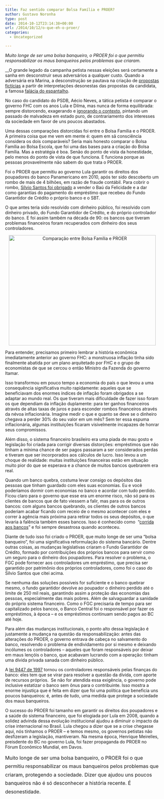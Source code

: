 ```yaml
---
title: Faz sentido comparar Bolsa Família e PROER?
author: Gustavo Noronha
type: post
date: 2014-10-12T23:14:38+00:00
url: /2014/10/12/o-que-eh-o-proer/
categories:
  - Uncategorized

---
```

_Muito longe de ser uma bolsa banqueiro, o PROER foi o que permitiu responsabilizar os maus banqueiros pelos problemas que criaram._

__O grande legado da campanha petista nessas eleições será certamente a sanha em desconstruir seus adversários a qualquer custo. Quando a adversária era Marina, a desconstrução se pautava na criação de [propostas fictícias][1] a partir de interpretações desonestas das propostas da candidata, a famosa [falácia do espantalho][2].

No caso do candidato do PSDB, Aécio Neves, a tática petista é comparar o governo FHC com os anos Lula e Dilma, mas nunca de forma equilibrada: sempre distorcendo, exagerando e [ignorando o contexto][3], pintando um passado de malvadeza em estado puro, de contrariamento dos interesses da sociedade em favor de uns poucos abastados.

Uma dessas comparações distorcidas foi entre o Bolsa Família e o PROER. A primeira coisa que me vem em mente é: quem em sã consciência considera os dois comparáveis? Seria mais honesto comparar o Bolsa Família ao Bolsa Escola, que foi uma das bases para a criação do Bolsa Família. Mas a estratégia é boa. Senão do ponto de vista da honestidade, pelo menos do ponto de vista de que funciona. E funciona porque as pessoas provavelmente não sabem do que trata o PROER.

Foi o PROER que permitiu ao governo Lula garantir os direitos dos poupadores do banco Panamericano em 2010, após ter sido descoberto um rombo de mais de 4 bilhões, em razão de fraude contábil. Para cobrir o rombo, [Sílvio Santos foi obrigado][4] a vender o Baú da Felicidade e a dar como garantias do pagamento do empréstimo que recebeu do Fundo Garantidor de Crédito o próprio banco e o SBT.

O que antes teria sido resolvido com dinheiro público, foi resolvido com dinheiro privado, do Fundo Garantidor de Crédito, e do próprio controlador do banco. E foi assim também na década de 90: os bancos que tiveram problemas financeiros foram recuperados com dinheiro dos seus controladores.

<p style="text-align: center;">
  <a href="https://politi.kov.blog.br/wp-content/uploads/2014/10/mentira.png"><img class="wp-image-189 aligncenter" alt="Comparação entre Bolsa Família e PROER" src="https://politi.kov.blog.br/wp-content/uploads/2014/10/mentira.png" width="480" height="359" /></a>
</p>

Para entender, precisamos primeiro lembrar a história econômica imediatamente anterior ao governo FHC: a monstruosa inflação tinha sido finalmente abatida por um plano arquitetado por FHC e o grupo de economistas de que se cercou o então Ministro da Fazenda do governo Itamar.

Isso transformou em pouco tempo a economia do país o que levou a uma consequência significativa muito rapidamente: aqueles que se beneficiavam dos enormes índices de inflação foram obrigados a se adaptar ao mundo real. Os que tiveram mais dificuldade de fazer isso foram os que dependiam da inflação duplamente: para ter ganhos financeiros através de altas taxas de juros e para esconder rombos financeiros através da névoa inflacionária. Imagine medir o que e quanto se deve se o dinheiro chegava a perder 30% do seu valor em um mês? Sem ter essa espuma inflacionária, algumas instituições ficaram visivelmente incapazes de honrar seus compromissos.

Além disso, o sistema financeiro brasileiro era uma piada de mau gosto e legislação foi criada para corrigir diversas distorções: empréstimos que não tinham a mínima chance de ser pagos passaram a ser considerados perdas e tiveram que ser incorporados aos cálculos de lucro. Isso levou a um choque de realidade: muitas instituições financeiras estão em situação muito pior do que se esperava e a chance de muitos bancos quebrarem era real.

Quando um banco quebra, costuma levar consigo os depósitos das pessoas que tinham guardado com eles suas economias. Eu e você poderíamos dormir com economias no banco e acordar com tudo perdido. Ficou claro para o governo que esse era um enorme risco, não só para os clientes de bancos que de fato viessem a falir, mas para os de outros bancos: com alguns bancos quebrando, os clientes de outros bancos poderiam acabar ficando com receio de o mesmo acontecer com eles e correr à agência mais próxima para retirar todos os seus depósitos, o que levaria à falência também esses bancos. Isso é conhecido como  &#8220;[corrida aos bancos][5]&#8221; e foi sempre desastrosa quando aconteceu.

Diante de tudo isso foi criado o PROER, que muito longe de ser uma &#8220;bolsa banqueiro&#8221;, foi uma significativa reformulação do sistema bancário. Dentre outras coisas, as mudanças legislativas criaram o Fundo Garantidor de Crédito, formado por contribuições dos próprios bancos para servir como um seguro para o dinheiro dos poupadores. Para resolver o problema, o FGC pode fornecer aos controladores um empréstimo, que precisa ser garantido por patrimônio dos próprios controladores, como foi o caso do Sílvio Santos que citei acima.

Se nenhuma das soluções possíveis for suficiente e o banco quebrar mesmo, o fundo garantidor devolve ao poupador o dinheiro perdido até o limite de 250 mil reais, garantindo assim a proteção das economias das pessoas, especialmente das mais pobres. Além de salvaguardar a sanidade do próprio sistema financeiro. Como o FGC precisaria de tempo para ser capitalizado pelos bancos, o Banco Central foi o responsável por fazer os empréstimos, à época &#8211; e os empréstimos continuam sendo pagos ao BC até hoje.

Para além das mudanças institucionais, o ponto alto dessa legislação é justamente a mudança na questão da responsabilização: antes das alterações do PROER, o governo entrava de cabeça no salvamento do banco, resolvendo o problema de endividamento por si mesmo e deixando incólumes os controladores &#8211; aqueles que foram responsáveis por deixar em maus lençóis o banco, que acabavam lucrando com a operação: tinham uma dívida privada sanada com dinheiro público.

A [lei 9447 de 1997][6] tornou os controladores responsáveis pelas finanças do banco: eles tem que se virar para resolver a questão da dívida, com aporte de recursos próprios.  Se não for atendida essa exigência, o governo pode inclusive estatizar o banco sem ônus para o contribuinte. Isso mostra a enorme injustiça que é feita em dizer que foi uma política que beneficia uns poucos banqueiros: é, antes de tudo, uma medida que protege a sociedade dos maus banqueiros.

O sucesso do PROER foi tamanho em garantir os direitos dos poupadores e a saúde do sistema financeiro, que foi elogiada por Lula em 2008, quando a solidez advinda dessa evolução institucional ajudou a diminuir o impacto da crise internacional no Brasil. Lula chegou a dizer que se a crise chegasse aqui, nós tínhamos o PROER &#8211; e temos mesmo, os governos petistas não desfizeram a legislação, mantiveram. Na mesma época, Henrique Meirelles, preisdente do BC no governo Lula, foi fazer propaganda do PROER no Fórum Econômico Mundial, em Davos.

<span style="line-height: 1.714285714; font-size: 1rem;">Muito longe de ser uma bolsa banqueiro, o PROER foi o que permitiu responsabilizar os maus banqueiros pelos problemas que criaram, protegendo a sociedade. Dizer que ajudou uns poucos banqueiros não é só desconhecer a história recente. É desonestidade.</span>

 [1]: http://www1.folha.uol.com.br/colunas/alexandreschwartsman/2014/09/1517120-a-autonomia-do-bc-e-o-homem-do-saco.shtml
 [2]: http://pt.wikipedia.org/wiki/Fal%C3%A1cia_do_espantalho
 [3]: https://politi.kov.blog.br/2014/09/21/guia-contra-engabelacao-no-discurso-politico-datas-especificas/ "Guia contra engabelação no discurso político: antes e depois"
 [4]: http://noticias.r7.com/economia/noticias/silvio-santos-e-o-unico-que-perde-com-fraude-do-panamericano-20101110.html
 [5]: http://pt.wikipedia.org/wiki/Corrida_aos_bancos
 [6]: http://www.planalto.gov.br/ccivil_03/leis/L9447.htm